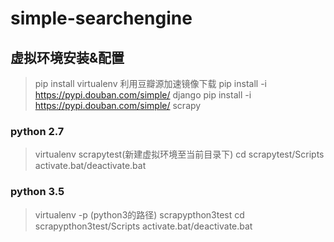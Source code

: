 # simple-searchengine
## 虚拟环境安装&配置
> pip install virtualenv
利用豆瓣源加速镜像下载
> pip install -i https://pypi.douban.com/simple/ django
> pip install -i https://pypi.douban.com/simple/ scrapy
### python 2.7
> virtualenv scrapytest(新建虚拟环境至当前目录下)
> cd scrapytest/Scripts
> activate.bat/deactivate.bat
### python 3.5
> virtualenv -p (python3的路径) scrapypthon3test
> cd scrapypthon3test/Scripts
> activate.bat/deactivate.bat
